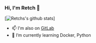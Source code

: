 ### Hi, I'm Retch 👋



[![Retchs's github stats](https://github-readme-stats.vercel.app/api?username=Retch&count_private=true&include_all_commits=true&theme=Gradient)]
</br>



- 📫 I'm also on [GitLab](https://gitlab.com/Retch)
- 🌱 I’m currently learning Docker, Python

<!--
**Retch/Retch** is a ✨ _special_ ✨ repository because its `README.md` (this file) appears on your GitHub profile.



Here are some ideas to get you started:

- 🔭 I’m currently working on ...
- 🌱 I’m currently learning ...
- 👯 I’m looking to collaborate on ...
- 🤔 I’m looking for help with ...
- 💬 Ask me about ...
- 📫 How to reach me: ...
- 😄 Pronouns: ...
- ⚡ Fun fact: ...
-->

